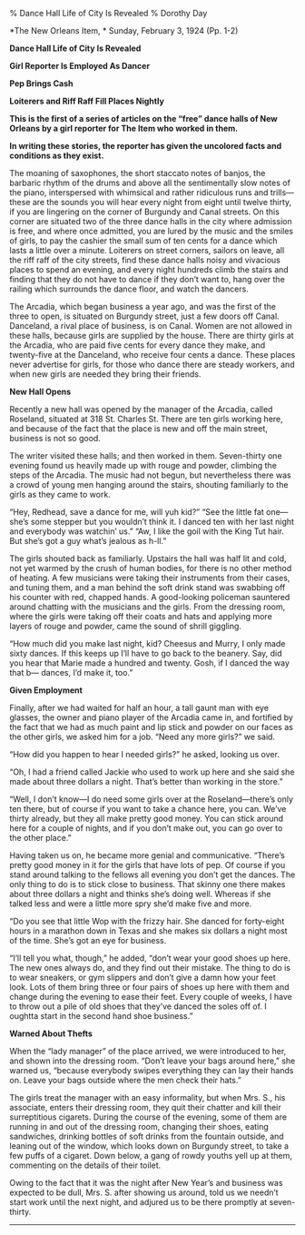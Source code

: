 % Dance Hall Life of City Is Revealed
% Dorothy Day	

*The New Orleans Item, *
Sunday, February 3, 1924 (Pp. 1-2)

**Dance Hall Life of City Is Revealed**

**Girl Reporter Is Employed As Dancer**


**Pep Brings Cash**

**Loiterers and Riff Raff Fill Places Nightly**

**This is the first of a series of articles on the “free” dance halls of New Orleans by a girl reporter for The Item who worked in them.**

 **In writing these stories, the reporter has given the uncolored facts and conditions as they exist.**


The moaning of saxophones, the short staccato notes of banjos, the barbaric rhythm of the drums and above all the sentimentally slow notes of the piano, interspersed with whimsical and rather ridiculous runs and trills—these are the sounds you will hear every night from eight until twelve thirty, if you are lingering on the corner of Burgundy and Canal streets. On this corner are situated two of the three dance halls in the city where admission is free, and where once admitted, you are lured by the music and the smiles of girls, to pay the cashier the small sum of ten cents for a dance which lasts a little over a minute. Loiterers on street corners, sailors on leave, all the riff raff of the city streets, find these dance halls noisy and vivacious places to spend an evening, and every night hundreds climb the stairs and finding that they do not have to dance if they don’t want to, hang over the railing which surrounds the dance floor, and watch the dancers.

The Arcadia, which began business a year ago, and was the first of the three to open, is situated on Burgundy street, just a few doors off Canal. Danceland, a rival place of business, is on Canal. Women are not allowed in these halls, because girls are supplied by the house. There are thirty girls at the Arcadia, who are paid five cents for every dance they make, and twenty-five at the Danceland, who receive four cents a dance. These places never advertise for girls, for those who dance there are steady workers, and when new girls are needed they bring their friends.

**New Hall Opens**


Recently a new hall was opened by the manager of the Arcadia, called Roseland, situated at 318 St. Charles St. There are ten girls working here, and because of the fact that the place is new and off the main street, business is not so good.

The writer visited these halls; and then worked in them. Seven-thirty one evening found us heavily made up with rouge and powder, climbing the steps of the Arcadia. The music had not begun, but nevertheless there was a crowd of young men hanging around the stairs, shouting familiarly to the girls as they came to work.

 

“Hey, Redhead, save a dance for me, will yuh kid?” “See the little fat one—she’s some stepper but you wouldn’t think it. I danced ten with her last night and everybody was watchin’ us.” “Aw, I like the goil with the King Tut hair. But she’s got a guy what’s jealous as h-ll.”

 The girls shouted back as familiarly. Upstairs the hall was half lit and cold, not yet warmed by the crush of human bodies, for there is no other method of heating. A few musicians were taking their instruments from their cases, and tuning them, and a man behind the soft drink stand was swabbing off his counter with red, chapped hands. A good-looking policeman sauntered around chatting with the musicians and the girls. From the dressing room, where the girls were taking off their coats and hats and applying more layers of rouge and powder, came the sound of shrill giggling.

 

“How much did you make last night, kid? Cheesus and Murry, I only made sixty dances. If this keeps up I’ll have to go back to the beanery. Say, did you hear that Marie made a hundred and twenty. Gosh, if I danced the way that b— dances, I’d make it, too.”

 

**Given Employment**

 

Finally, after we had waited for half an hour, a tall gaunt man with eye glasses, the owner and piano player of the Arcadia came in, and fortified by the fact that we had as much paint and lip stick and powder on our faces as the other girls, we asked him for a job. “Need any more girls?” we said.

“How did you happen to hear I needed girls?” he asked, looking us over.

 

“Oh, I had a friend called Jackie who used to work up here and she said she made about three dollars a night. That’s better than working in the store.”

 

“Well, I don’t know—I do need some girls over at the Roseland—there’s only ten there, but of course if you want to take a chance here, you can. We’ve thirty already, but they all make pretty good money. You can stick around here for a couple of nights, and if you don’t make out, you can go over to the other place.”

 

Having taken us on, he became more genial and communicative. “There’s pretty good money in it for the girls that have lots of pep. Of course if you stand around talking to the fellows all evening you don’t get the dances. The only thing to do is to stick close to business. That skinny one there makes about three dollars a night and thinks she’s doing well. Whereas if she talked less and were a little more spry she’d make five and more.

 

“Do you see that little Wop with the frizzy hair. She danced for forty-eight hours in a marathon down in Texas and she makes six dollars a night most of the time. She’s got an eye for business.

“I’ll tell you what, though,” he added, “don’t wear your good shoes up here. The new ones always do, and they find out their mistake. The thing to do is to wear sneakers, or gym slippers and don’t give a damn how your feet look. Lots of them bring three or four pairs of shoes up here with them and change during the evening to ease their feet. Every couple of weeks, I have to throw out a pile of old shoes that they’ve danced the soles off of. I oughtta start in the second hand shoe business.”

 

**Warned About Thefts**

 

When the “lady manager” of the place arrived, we were introduced to her, and shown into the dressing room. “Don’t leave your bags around here,” she warned us, “because everybody swipes everything they can lay their hands on. Leave your bags outside where the men check their hats.”

 

The girls treat the manager with an easy informality, but when Mrs. S., his associate, enters their dressing room, they quit their chatter and kill their surreptitious cigarets. During the course of the evening, some of them are running in and out of the dressing room, changing their shoes, eating sandwiches, drinking bottles of soft drinks from the fountain outside, and leaning out of the window, which looks down on Burgundy street, to take a few puffs of a cigaret. Down below, a gang of rowdy youths yell up at them, commenting on the details of their toilet.

 

Owing to the fact that it was the night after New Year’s and business was expected to be dull, Mrs. S. after showing us around, told us we needn’t start work until the next night, and adjured us to be there promptly at seven-thirty.

 

 ****
